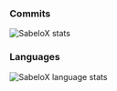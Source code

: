### Commits
![SabeloX stats](https://github-readme-stats.vercel.app/api?username=SabeloX&count_private=true&show_icons=true&theme=tokyonight&hide_border=true&include_all_commits=false&show_icons=true,reviews)

### Languages
![SabeloX language stats](https://github-readme-stats.vercel.app/api/top-langs/?username=SabeloX&theme=tokyonight&hide_border=true&langs_count=6&layout=pie&show_icons=true)
